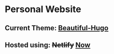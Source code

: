 # Personal Website

## Current Theme: [Beautiful-Hugo](https://github.com/halogenica/beautifulhugo)

## Hosted using: ~~Netlify~~ [Now](https://vercel.com)

